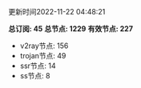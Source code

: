 更新时间2022-11-22 04:48:21

**总订阅: 45**
**总节点: 1229**
**有效节点: 227**
- v2ray节点: 156
- trojan节点: 49
- ssr节点: 14
- ss节点: 8
